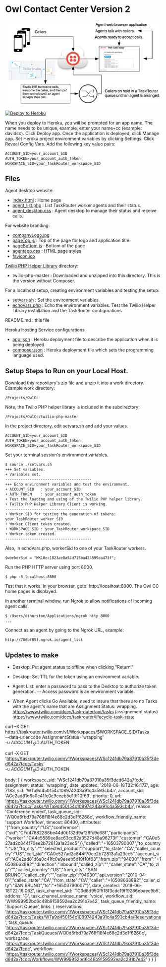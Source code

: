 # Owl Contact Center Version 2

<img src="CallCenterFlow.jpg"/>

[![Deploy to Heroku](https://www.herokucdn.com/deploy/button.svg)](https://heroku.com/deploy?template=https://github.com/tigerfarm/owlcc)

When you deploy to Heroku, you will be prompted for an app name. The name needs to be unique,
example, enter your name+cc (example: davidcc). Click Deploy app. Once the application is deployed, click Manage app.
Set Heroku project environment variables by clicking Settings.
Click Reveal Config Vars. Add the following key value pairs:
```
ACCOUNT_SID=your_account_SID
AUTH_TOKEN=your_account_auth_token
WORKSPACE_SID=your_TaskRouter_workspace_SID
```

## Files

Agent desktop website:
- [index.html](index.html) : Home page
- [agent_list.php](agent_list.php) : List TaskRouter worker agents and their status.
- [agent_desktop.css](agent_desktop.css) : Agent desktop to manage their status and receive calls.

For website branding:
- [companyLogo.jpg](companyLogo.jpg)
- [pageTop.js](pageTop.js) : Top of the page for logo and application title
- [pageBottom.js](pageBottom.js) : Bottom of the page
- [agentapp.css](agentapp.css) : HTML page styles
- [favicon.ico](favicon.ico)

[Twilio PHP Helper Library](https://www.twilio.com/docs/libraries/php) directory:
- twilio-php-master : Downloaded and unzipped into this directory. This is the version without Composer.

For a localhost setup, creating environment variables and testing the setup:
- [setvars.sh](setvars.sh) : Set the environment variables.
- [echoVars.php](echoVars.php) : Echo the environment variables. Test the Twilio Helper Library installation and the TaskRouter configurations.

README.md : this file

Heroku Hosting Service configurations
- [app.json](app.json) : Heroku deployment file to describe the application when it is being deployed.
- [composer.json](composer.json) : Heroku deployment file which sets the programming language used.

## Setup Steps to Run on your Local Host.

Download this repository's zip file and unzip it into a work directory.
Example work directory:
```
/Projects/OwlCc
```

Note, the Twilio PHP helper library is included in the subdirectory:
```
/Projects/OwlCc/twilio-php-master
```

In the project directory, edit setvars.sh and add your values.
```
ACCOUNT_SID=your_account_SID
AUTH_TOKEN=your_account_auth_token
WORKSPACE_SID=your_TaskRouter_workspace_SID
```

Set your terminal session's environment variables.
```
$ source ./setvars.sh
+++ Set variables.
+ Variables set.
---------------------------------------
+++ Echo environment variables and test the environment.
+ ACCOUNT_SID   : your_account_SID
+ AUTH_TOKEN    : your_account_auth_token
+ Test the loading and using of the Twilio PHP helper library.
+ Twilio PHP Helper Library Client is working.
---------------------------------------
+ Worker SID for testing the generation of tokens: your_TaskRouter_worker_SID
+ Worker Client token created.
+ WORKSPACE_SID : your_TaskRouter_workspace_SID
+ Worker token created.
--------------------------------------- 
```

Also, in echoVars.php, workerSid to one of your TaskRouter workers.
```
$workerSid = "WK10ec1823ae8a54d715ba424599ea473f";
```

Run the PHP HTTP server using port 8000.
```
$ php -S localhost:8000
```

Test that it works. In your browser, goto: http://localhost:8000.
The Owl CC home pages is displayed.

In another terminal window, run Ngrok to allow notifications of incoming agent calls.
```
$ /Users/dthurston/Applications/ngrok http 8000
...
```

Connect as an agent by going to the Ngrok URL, example:
```
http://706bf85f.ngrok.io/agent_list
```

## Updates to make

- Desktop: Put agent status to offline when clicking "Return."
- Desktop: Set TTL for the token using an environment variable.
- Agent List: enter a password to pass to the Desktop to authorize token generation.
-- Access password is an environment variable.

- When Agent clicks Go Available, need to insure that there are no Tasks with the agent's name that are Assignment Status: wrapping.
https://www.twilio.com/docs/taskrouter/api/tasks (assignement status)
https://www.twilio.com/docs/taskrouter/lifecycle-task-state

curl –X GET https://taskrouter.twilio.com/v1/Workspaces/$WORKSPACE_SID/Tasks \
--data-urlencode AssignmentStatus='wrapping' \
-u $ACCOUNT_SID:$AUTH_TOKEN

curl -X GET 'https://taskrouter.twilio.com/v1/Workspaces/WSc1241db79a87910a35f3ded642a7fcdc/Tasks' \
-u $ACCOUNT_SID:$AUTH_TOKEN

body:  [ { workspace_sid: 'WSc1241db79a87910a35f3ded642a7fcdc',
    assignment_status: 'wrapping',
    date_updated: '2018-06-18T22:16:17Z',
    age: 7183,
    sid: 'WTa9d450154c108974243a91c4a593cb4a',
    account_sid: 'ACe2ad81d6a0c41fc0e9eeeb5d19f10f63',
    priority: 0,
    url: 'https://taskrouter.twilio.com/v1/Workspaces/WSc1241db79a87910a35f3ded642a7fcdc/Tasks/WTa9d450154c108974243a91c4a593cb4a',
    reason: 'Conference ended',
    task_queue_sid: 'WQ0d6fbd79a768f18f4e68c2d3d1f6268c',
    workflow_friendly_name: 'support Workflow',
    timeout: 86400,
    attributes: '{"from_country":"US","conference":{"sid":"CFd47882288be44d0bf32d9af28fc9c68f","participants":{"worker":"CA4e5589ee8ac63cd62a3527d48a96273f","customer":"CA0e527ad2c844f70ee2b72813a1a23ec5"}},"called":"+16503790007","to_country":"US","to_city":"","selected_product":"support","to_state":"CA","caller_country":"US","call_sid":"CA0e527ad2c844f70ee2b72813a1a23ec5","account_sid":"ACe2ad81d6a0c41fc0e9eeeb5d19f10f63","from_zip":"94030","from":"+16508668882","direction":"inbound","called_zip":"","caller_state":"CA","to_zip":"","called_country":"US","from_city":"SAN BRUNO","called_city":"","caller_zip":"94030","api_version":"2010-04-01","called_state":"CA","from_state":"CA","caller":"+16508668882","caller_city":"SAN BRUNO","to":"+16503790007"}',
    date_created: '2018-06-18T22:16:06Z',
    task_channel_sid: 'TC3d8d950f518f3cdc19ff9266ebaec9b5',
    addons: '{}',
    task_channel_unique_name: 'voice',
    workflow_sid: 'WW999952bd6c48b9159592ea2c291b7e42',
    task_queue_friendly_name: 'Support Queue',
    links: 
     { reservations: 'https://taskrouter.twilio.com/v1/Workspaces/WSc1241db79a87910a35f3ded642a7fcdc/Tasks/WTa9d450154c108974243a91c4a593cb4a/Reservations',
       task_queue: 'https://taskrouter.twilio.com/v1/Workspaces/WSc1241db79a87910a35f3ded642a7fcdc/TaskQueues/WQ0d6fbd79a768f18f4e68c2d3d1f6268c',
       workspace: 'https://taskrouter.twilio.com/v1/Workspaces/WSc1241db79a87910a35f3ded642a7fcdc',
       workflow: 'https://taskrouter.twilio.com/v1/Workspaces/WSc1241db79a87910a35f3ded642a7fcdc/Workflows/WW999952bd6c48b9159592ea2c291b7e42' } } ]

